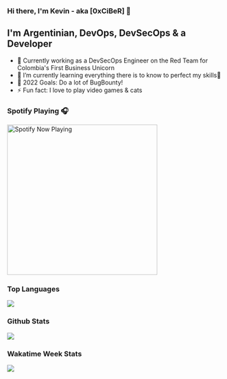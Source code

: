 ### Hi there, I'm Kevin - aka [0xCiBeR] 👋
## I'm Argentinian, DevOps, DevSecOps & a Developer

- 🔭 Currently working as a DevSecOps Engineer on the Red Team for Colombia's First Business Unicorn
- 🌱 I’m currently learning everything there is to know to perfect my skills🤣
- 🥅 2022 Goals: Do a lot of BugBounty!
- ⚡ Fun fact: I love to play video games & cats
<!--
**ciber96/ciber96** is a ✨ _special_ ✨ repository because its `README.md` (this file) appears on your GitHub profile.

Here are some ideas to get you started:

- 🔭 I’m currently working on ...
- 🌱 I’m currently learning ...
- 👯 I’m looking to collaborate on ...
- 🤔 I’m looking for help with ...
- 💬 Ask me about ...
- 📫 How to reach me: ...
- 😄 Pronouns: ...
- ⚡ Fun fact: ...
-->
<h3>Spotify Playing 🎧</h3>
<a href="https://open.spotify.com/user/keevgross">
  <img align="center" src="https://spotify-readme-steel.vercel.app/api/spotify-playing" alt="Spotify Now Playing" width="350"/>
</a>
<h3>Top Languages</h3>
<a href="https://github.com/0xCiBeR/github-readme-stats">
  <img align="center" src="https://github-readme-stats-nine-orpin-64.vercel.app/api/top-langs/?username=0xCiBeR&theme=radical&hide_border=true" />
</a>
<h3>Github Stats</h3>
<a href="https://github.com/0xCiBeR/github-readme-stats">
  <img align="center" src="https://github-readme-stats-nine-orpin-64.vercel.app/api?username=0xCiBeR&show_icons=true&hide_border=true&theme=radical" />
</a>
<h3>Wakatime Week Stats</h3>
<a href="https://github.com/0xCiBeR">
  <img align="center" src="https://github-readme-stats-nine-orpin-64.vercel.app/api/wakatime?username=ciber96&hide_border=true&theme=radical" />
</a>
